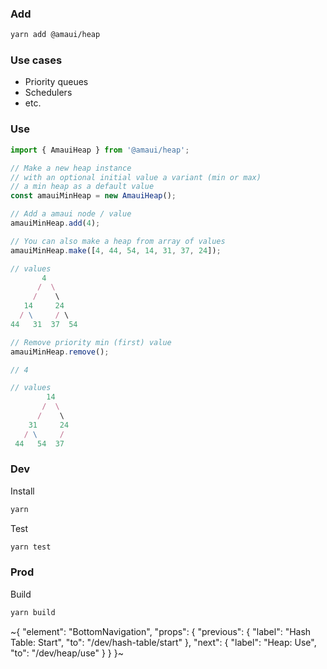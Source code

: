
### Add

```sh
yarn add @amaui/heap
```

### Use cases
- Priority queues
- Schedulers
- etc.

### Use

```ts
import { AmauiHeap } from '@amaui/heap';

// Make a new heap instance
// with an optional initial value a variant (min or max)
// a min heap as a default value
const amauiMinHeap = new AmauiHeap();

// Add a amaui node / value
amauiMinHeap.add(4);

// You can also make a heap from array of values
amauiMinHeap.make([4, 44, 54, 14, 31, 37, 24]);

// values
       4
      /  \
     /    \
   14     24
  / \     / \
44   31  37  54

// Remove priority min (first) value
amauiMinHeap.remove();

// 4

// values
        14
       /  \
      /    \
    31     24
   / \     /
 44   54  37
```

### Dev

Install

```sh
yarn
```

Test

```sh
yarn test
```

### Prod

Build

```sh
yarn build
```

~{
  "element": "BottomNavigation",
  "props": {
    "previous": {
      "label": "Hash Table: Start",
      "to": "/dev/hash-table/start"
    },
    "next": {
      "label": "Heap: Use",
      "to": "/dev/heap/use"
    }
  }
}~
